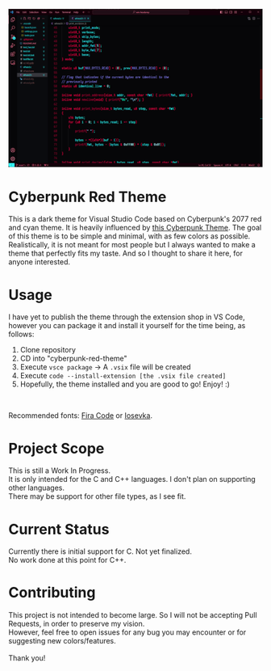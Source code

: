 ![Cyberpunk Red Theme using the Iosevka Font](./cyberpunk_red_theme.png)

# Cyberpunk Red Theme
This is a dark theme for Visual Studio Code based on Cyberpunk's 2077 red and cyan theme. It is heavily influenced by [this Cyberpunk Theme](https://github.com/prometheux-ar/cyberpunk). 
The goal of this theme is to be simple and minimal, with as few colors as possible. <br>
Realistically, it is not meant for most people but I always wanted to make a theme that perfectly fits my taste. And so I thought to share it here, for anyone interested.

# Usage
I have yet to publish the theme through the extension shop in VS Code, however you can package it and install it yourself for the time being, as follows:
<ol>
    <li>Clone repository</li>
    <li>CD into "cyberpunk-red-theme"</li>
    <li>Execute <code>vsce package</code> -> A <code>.vsix</code> file will be created</li>
    <li>Execute <code>code --install-extension [the .vsix file created] </code></li>
    <li>Hopefully, the theme installed and you are good to go! Enjoy! :)</li>
</ol> <br>

Recommended fonts: [Fira Code](https://github.com/tonsky/FiraCode) or [Iosevka](https://github.com/be5invis/Iosevka).

# Project Scope
This is still a Work In Progress. <br>
It is only intended for the C and C++ languages. I don't plan on supporting other languages. <br>
There may be support for other file types, as I see fit.

# Current Status
Currently there is initial support for C. Not yet finalized. <br>
No work done at this point for C++.

# Contributing
This project is not intended to become large. So I will not be accepting Pull Requests, in order to preserve my vision. <br>
However, feel free to open issues for any bug you may encounter or for suggesting new colors/features. <br> <br>
Thank you!
